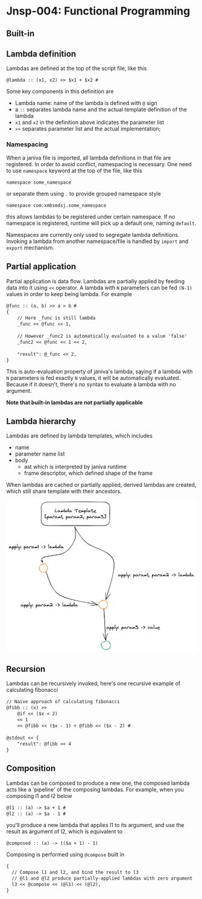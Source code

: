# Jnsp-004: Functional Programming

## Built-in

## Lambda definition
Lambdas are defined at the top of the script file, like this 
```
@lambda :: (x1, x2) >> $x1 + $x2 #
```
Some key components in this definition are
- Lambda name: name of the lambda is defined with `@` sign
- a `::` separates lambda name and the actual template definition of the lambda
- `x1` and `x2` in the definition above indicates the parameter list
- `>>` separates parameter list and the actual implementation;

### Namespacing

When a janiva file is imported, all lambda definitions in that file are registered. In order to avoid conflict, 
namespacing is necessary. One need to use `namespace` keyword at the top of the file, like this

```
namespace some_namespace
```

or separate them using `.` to provide grouped namespace style

```
namespace com.xmbsmdsj.some_namespace
```

this allows lambdas to be registered under certain namespace. If no namespace is registered, runtime will pick up a default 
one, naming `default`.

Namespaces are currently only used to segregate lambda definitions. Invoking a lambda from another namespace/file is handled
by `import` and `export` mechanism.

## Partial application

Partial application is data flow. Lambdas are partially applied by feeding data into it using `<<` operator. A lambda 
with `N` parameters can be fed `(N-1)` values in order to keep being lambda. For example 

```
@func :: (a, b) >> a > b #
{
    // Here _func is still lambda
    _func << @func << 1,
    
    // However _func2 is automatically evaluated to a value 'false'
    _func2 << @func << 1 << 2,
    
    "result": @_func << 2,
}
```

This is auto-evaluation property of janiva's lambda, saying if a lambda with `N` parameters is fed exactly `N` values, 
it will be automatically evaluated. Because if it doesn't, there's no syntax to evaluate a lambda with no argument.

**Note that built-in lambdas are not partially applicable**

## Lambda hierarchy

Lambdas are defined by lambda templates, which includes
- name
- parameter name list
- body
  - ast which is interpreted by janiva runtime
  - frame descriptor, which defined shape of the frame

When lambdas are cached or partially applied, derived lambdas are created, which still share template with their 
ancestors.

![](resources/lambda-hierarchy.png)

## Recursion

Lambdas can be recursively invoked, here's one recursive example of calculating fibonacci
```
// Naive approach of calculating fibonacci
@fibb :: (x) >>
    @if << ($x < 2)
    << 1
    << @fibb << ($x - 1) + @fibb << ($x - 2) #

@stdout << {
    "result": @fibb << 4
}
```

## Composition

Lambdas can be composed to produce a new one, the composed lambda acts like a 
'pipeline' of the composing lambdas. For example, when you composing l1 and l2 below
```
@l1 :: (a) -> $a + 1 #
@l2 :: (a) -> $a - 1 #
```

you'll produce a new lambda that applies l1 to its argument, and use the result
as argument of l2, which is equivalent to

```
@composed :: (a) -> (($a + 1) - 1)
```

Composing is performed using `@compose` built in

```
{
  // Compose l1 and l2, and bind the result to l3
  // @l1 and @l2 produce partially-applied lambdas with zero argument
  l3 << @compose << (@l1) << (@l2),
}
```


